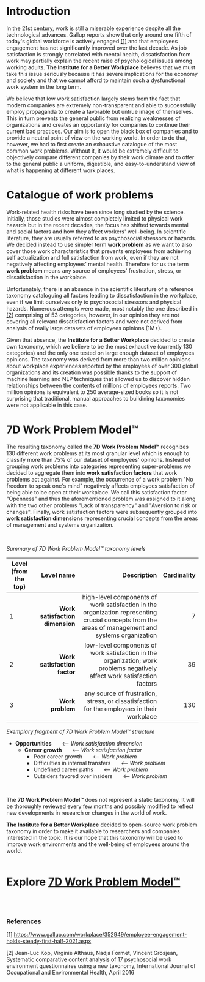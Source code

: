 # Introduction

In the 21st century, work is still a miserable experience despite all the technological advances. Gallup reports show that only around one fifth of today's global workforce is actively engaged [[1]](https://github.com/kirkofypsi/7DWorkProblemModel/blob/main/README.md#references) and that employees engagement has not significantly improved over the last decade. As job satisfaction is strongly correlated with mental health, dissatisfaction from work may partially explain the recent raise of psychological issues among working adults. __The Institute for a Better Workplace__ believes that we must take this issue seriously because it has severe implications for the economy and society and that we cannot afford to maintain such a dysfunctional work system in the long term.

We believe that low work satisfaction largely stems from the fact that modern companies are extremely non-transparent and able to successfully employ propaganda to create a favorable but untrue image of themselves. This in turn prevents the general public from realizing weaknesses of organizations and creates an opportunity for companies to continue their current bad practices. Our aim is to open the black box of companies and to provide a neutral point of view on the working world. In order to do that, however, we had to first create an exhaustive catalogue of the most common work problems. Without it, it would be extremely difficult to objectively compare different companies by their work climate and to offer to the general public a uniform, digestible, and easy-to-understand view of what is happening at different work places. 

# Catalogue of work problems

Work-related health risks have been since long studied by the science.  Initially, those studies were almost completely limited to physical work hazards but in the recent decades, the focus has shifted towards mental and social factors and how they affect workers' well-being.  In scientific literature, they are usually referred to as psychosocial stressors or hazards. We decided instead to use simpler term __work problem__ as we want to also cover those work characteristics that prevents employees from achieving self actualization and full satisfaction from work, even if they are not negatively affecting employees' mental health. Therefore for us the term __work problem__ means any source of employees' frustration, stress, or dissatisfaction in the workplace.

Unfortunately, there is an absence in the scientific literature of a reference taxonomy cataloguing all factors leading to dissatisfaction in the workplace, even if we limit ourselves only to psychosocial stressors and physical hazards. Numerous attempts were made, most notably the one described in [[2]](https://github.com/kirkofypsi/7DWorkProblemModel/blob/main/README.md#references) comprising of 53 categories, however, in our opinion they are not covering all relevant dissatisfaction factors and were not derived from analysis of really large datasets of employees opinions (1M+).

Given that absence,  the __Institute for a Better Workplace__ decided to create own taxonomy, which we believe to be the most exhaustive (currently 130 categories) and the only one tested on large enough dataset of employees opinions. The taxonomy was derived from more than two million opinions about workplace experiences reported by the employees of over 300 global organizations and its creation was possible thanks to the support of machine learning and NLP techniques that allowed us to discover hidden relationships between the contents of millions of employees reports. Two million opinions is equivalent to 250 average-sized books so it is not surprising that traditional, manual approaches to buildining taxonomies were not applicable in this case.

# 7D Work Problem Model™

The resulting taxonomy called the __7D Work Problem Model™__ recognizes 130 different work problems at its most granular level which is enough to classify more than 75% of our dataset of employees' opinions. Instead of grouping  work problems into categories representing super-problems we decided to aggregate them into __work satisfaction factors__ that work problems act against. For example, the occurrence of a work problem "No freedom to speak one's mind"  negatively affects employees satisfaction of being able to be open at their workplace. We call this satisfaction factor "Openness" and thus the aforementioned problem was assigned to it along with the two other problems "Lack of transparency" and "Aversion to risk or changes". Finally, work satisfaction factors were subsequently grouped into __work satisfaction dimensions__ representing crucial concepts from the areas of management and systems organization.

<br/>

*Summary of 7D Work Problem Model™ taxonomy levels*

| Level (from the top)  |      Level name      |  Description  | Cardinality |
|-----------------------|---------------------:|--------------:|------------:| 
|  1|  __Work satisfaction dimension__ |  high-level components of work satisfaction in the organization representing crucial concepts from the areas of management and systems organization | 7 |
|  2|  __Work satisfaction factor__   | low-level components of work satisfaction in the organization; work problems negatively affect work satisfaction factors | 39  |
|  3| __Work problem__ | any source of frustration, stress, or dissatisfaction for the employees in their workplace | 130 |

*Exemplary fragment of 7D Work Problem Model™ structure*

* __Opportunities__  &nbsp;  &nbsp;  &nbsp;  <-- *Work satisfaction dimension*
    * __Career growth__  &nbsp;  &nbsp;  &nbsp; <-- *Work satisfaction factor*
       * Poor career growth  &nbsp;  &nbsp;  &nbsp; <-- *Work problem*
       * Difficulties in internal transfers  &nbsp;  &nbsp;  &nbsp; <-- *Work problem*
       * Undefined career paths  &nbsp;  &nbsp;  &nbsp; <-- *Work problem*
       * Outsiders favored over insiders  &nbsp;  &nbsp;  &nbsp; <-- *Work problem*

<br/>

The __7D Work Problem Model™__ does not represent a static taxonomy. It will be thoroughly reviewed every few months and possibly modified to reflect new developments in research or changes in the world of work.

__The Institute for a Better Workplace__ decided to open-source work problem taxonomy in order to make it available to researchers and companies interested in the topic. It is our hope that this taxonomy will be used to improve work environments and the well-being of employees around the world.
<br/>
<br/>
# Explore [ 7D Work Problem Model™](taxonomy.md)
<br/>
<br/>

### References

[1] https://www.gallup.com/workplace/352949/employee-engagement-holds-steady-first-half-2021.aspx

[2] Jean-Luc Kop, Virginie Althaus, Nadja Formet, Vincent Grosjean, Systematic comparative content analysis of 17 psychosocial work environment questionnaires using a new taxonomy, International Journal of Occupational and Environmental Health, April 2016

